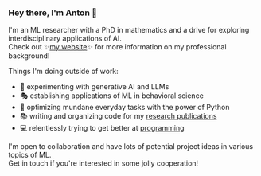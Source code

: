 ### Hey there, I'm Anton 🐣

I'm an ML researcher with a PhD in mathematics and a drive for exploring interdisciplinary applications of AI.\
Check out ✨[my website](https://www.dereventsov.com/)✨ for more information on my professional background!

Things I'm doing outside of work:
- 👾 experimenting with generative AI and LLMs
- 🎭 establishing applications of ML in behavioral science
- 🐍 optimizing mundane everyday tasks with the power of Python
- 📚 writing and organizing code for my [research publications](https://scholar.google.com/citations?user=RHigEzkAAAAJ)
- 💻 relentlessly trying to get better at [programming](https://leetcode.com/sukiboo/)

I'm open to collaboration and have lots of potential project ideas in various topics of ML.\
Get in touch if you're interested in some jolly cooperation!
